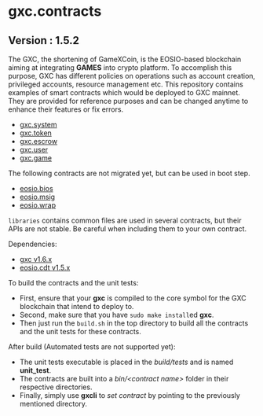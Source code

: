 # gxc.contracts

## Version : 1.5.2

The GXC, the shortening of GameXCoin, is the EOSIO-based blockchain aiming at integrating __GAMES__ into crypto platform. To accomplish this purpose, GXC has different policies on operations such as account creation, privileged accounts, resource management etc. This repository contains examples of smart contracts which would be deployed to GXC mainnet. They are provided for reference purposes and can be changed anytime to enhance their features or fix errors.

   * [gxc.system](https://github.com/Game-X-Coin/gxc.contracts/tree/master/contracts/gxc.system)
   * [gxc.token](https://github.com/Game-X-Coin/gxc.contracts/tree/master/contracts/gxc.token)
   * [gxc.escrow](https://github.com/Game-X-Coin/gxc.contracts/tree/master/contracts/gxc.escrow)
   * [gxc.user](https://github.com/Game-X-Coin/gxc.contracts/tree/master/contracts/gxc.user)
   * [gxc.game](https://github.com/Game-X-Coin/gxc.contracts/tree/master/contracts/gxc.game)

The following contracts are not migrated yet, but can be used in boot step.

   * [eosio.bios](https://github.com/Game-X-Coin/gxc.contracts/tree/master/contracts/eosio.bios)
   * [eosio.msig](https://github.com/Game-X-Coin/gxc.contracts/tree/master/contracts/eosio.msig)
   * [eosio.wrap](https://github.com/Game-X-Coin/gxc.contracts/tree/master/contracts/eosio.wrap)

`libraries` contains common files are used in several contracts, but their APIs are not stable. Be careful when including them to your own contract.

Dependencies:
* [gxc v1.6.x](https://github.com/Game-X-Coin/gxc/releases/tag/v1.6.2)
* [eosio.cdt v1.5.x](https://github.com/EOSIO/eosio.cdt/releases/tag/v1.5.0)

To build the contracts and the unit tests:
* First, ensure that your __gxc__ is compiled to the core symbol for the GXC blockchain that intend to deploy to.
* Second, make sure that you have ```sudo make install```ed __gxc__.
* Then just run the ```build.sh``` in the top directory to build all the contracts and the unit tests for these contracts.

After build (Automated tests are not supported yet):
* The unit tests executable is placed in the _build/tests_ and is named __unit_test__.
* The contracts are built into a _bin/\<contract name\>_ folder in their respective directories.
* Finally, simply use __gxcli__ to _set contract_ by pointing to the previously mentioned directory.
